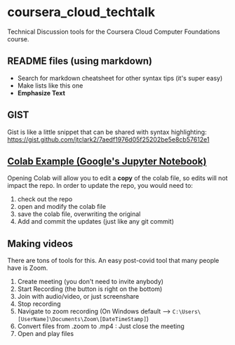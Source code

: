# coursera_cloud_techtalk
Technical Discussion tools for the Coursera Cloud Computer Foundations course.

## README files (using markdown)

* Search for markdown cheatsheet for other syntax tips (it's super easy)
* Make lists like this one
* **Emphasize Text**

## GIST
Gist is like a little snippet that can be shared with syntax highlighting:
https://gist.github.com/jtclark2/7aedf1976d05f25202be5e8cb57612e1

## [Colab Example (Google's Jupyter Notebook)](https://github.com/jtclark2/coursera_cloud_techtalk/blob/main/CloudComputingFoundation_TechnicalDiscussion.ipynb)
Opening Colab will allow you to edit a **copy** of the colab file, so edits will not impact the repo.
In order to update the repo, you would need to:
1) check out the repo
2) open and modify the colab file
3) save the colab file, overwriting the original
4) Add and commit the updates (just like any git commit)

## Making videos
There are tons of tools for this. An easy post-covid tool that many people have is Zoom. 
1) Create meeting (you don't need to invite anybody)
2) Start Recording (the button is right on the bottom)
3) Join with audio/video, or just screenshare
4) Stop recording 
5) Navigate to zoom recording (On Windows default --> `C:\Users\[UserName]\Documents\Zoom\[DateTimeStamp]`)
6) Convert files from .zoom to .mp4 : Just close the meeting
7) Open and play files
